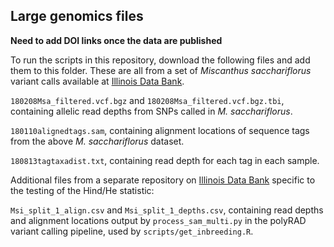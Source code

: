 ## Large genomics files

**Need to add DOI links once the data are published**

To run the scripts in this repository, download the following files and add
them to this folder.  These are all from a set of _Miscanthus sacchariflorus_
variant calls available at [Illinois Data Bank](https://doi.org/10.13012/B2IDB-8170405_V1).

`180208Msa_filtered.vcf.bgz` and `180208Msa_filtered.vcf.bgz.tbi`, containing
allelic read depths from SNPs called in _M. sacchariflorus_.

`180110alignedtags.sam`, containing
alignment locations of sequence tags from the above _M. sacchariflorus_ dataset.

`180813tagtaxadist.txt`, containing read depth for each tag in each sample.

Additional files from a separate repository on
[Illinois Data Bank](https://doi.org)
specific to the testing of the Hind/He statistic:

`Msi_split_1_align.csv` and `Msi_split_1_depths.csv`, containing read depths
and alignment locations output by `process_sam_multi.py` in the polyRAD
variant calling pipeline, used by `scripts/get_inbreeding.R`.
